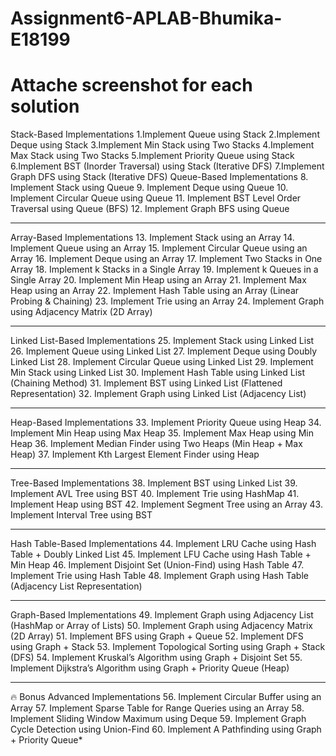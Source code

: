 # Assignment6-APLAB-Bhumika-E18199
# Attache screenshot for each solution
Stack-Based Implementations
   1.Implement Queue using Stack
   2.Implement Deque using Stack
   3.Implement Min Stack using Two Stacks
   4.Implement Max Stack using Two Stacks
   5.Implement Priority Queue using Stack
   6.Implement BST (Inorder Traversal) using Stack (Iterative DFS)
   7.Implement Graph DFS using Stack (Iterative DFS)
 Queue-Based Implementations
8.	Implement Stack using Queue
9.	Implement Deque using Queue
10.	Implement Circular Queue using Queue
11.	Implement BST Level Order Traversal using Queue (BFS)
12.	Implement Graph BFS using Queue
________________________________________
 Array-Based Implementations
13.	Implement Stack using an Array
14.	Implement Queue using an Array
15.	Implement Circular Queue using an Array
16.	Implement Deque using an Array
17.	Implement Two Stacks in One Array
18.	Implement k Stacks in a Single Array
19.	Implement k Queues in a Single Array
20.	Implement Min Heap using an Array
21.	Implement Max Heap using an Array
22.	Implement Hash Table using an Array (Linear Probing & Chaining)
23.	Implement Trie using an Array
24.	Implement Graph using Adjacency Matrix (2D Array)
________________________________________


 Linked List-Based Implementations
25.	Implement Stack using Linked List
26.	Implement Queue using Linked List
27.	Implement Deque using Doubly Linked List
28.	Implement Circular Queue using Linked List
29.	Implement Min Stack using Linked List
30.	Implement Hash Table using Linked List (Chaining Method)
31.	Implement BST using Linked List (Flattened Representation)
32.	Implement Graph using Linked List (Adjacency List)
________________________________________
 Heap-Based Implementations
33.	Implement Priority Queue using Heap
34.	Implement Min Heap using Max Heap
35.	Implement Max Heap using Min Heap
36.	Implement Median Finder using Two Heaps (Min Heap + Max Heap)
37.	Implement Kth Largest Element Finder using Heap
________________________________________
Tree-Based Implementations
38.	Implement BST using Linked List
39.	Implement AVL Tree using BST
40.	Implement Trie using HashMap
41.	Implement Heap using BST
42.	Implement Segment Tree using an Array
43.	Implement Interval Tree using BST
________________________________________
 Hash Table-Based Implementations
44.	Implement LRU Cache using Hash Table + Doubly Linked List
45.	Implement LFU Cache using Hash Table + Min Heap
46.	Implement Disjoint Set (Union-Find) using Hash Table
47.	Implement Trie using Hash Table
48.	Implement Graph using Hash Table (Adjacency List Representation)
________________________________________
 Graph-Based Implementations
49.	Implement Graph using Adjacency List (HashMap or Array of Lists)
50.	Implement Graph using Adjacency Matrix (2D Array)
51.	Implement BFS using Graph + Queue
52.	Implement DFS using Graph + Stack
53.	Implement Topological Sorting using Graph + Stack (DFS)
54.	Implement Kruskal’s Algorithm using Graph + Disjoint Set
55.	Implement Dijkstra’s Algorithm using Graph + Priority Queue (Heap)
________________________________________
🔥 Bonus Advanced Implementations
56.	Implement Circular Buffer using an Array
57.	Implement Sparse Table for Range Queries using an Array
58.	Implement Sliding Window Maximum using Deque
59.	Implement Graph Cycle Detection using Union-Find
60.	Implement A Pathfinding using Graph + Priority Queue*

